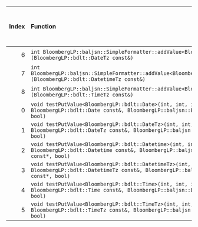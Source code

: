 |   Index | Function                                                                                                                                                            |   Difference in number of lines |   Function size difference in bytes | Disassembly                                                             | Number of lines in assumed build   | Number of bytes in assumed build   | Number of lines in ignored build   | Number of bytes in ignored build   |
|--------:|:--------------------------------------------------------------------------------------------------------------------------------------------------------------------|--------------------------------:|------------------------------------:|:------------------------------------------------------------------------|:-----------------------------------|:-----------------------------------|:-----------------------------------|:-----------------------------------|
|       6 | `int BloombergLP::baljsn::SimpleFormatter::addValue<BloombergLP::bdlt::DateTz>(BloombergLP::bdlt::DateTz const&)`                                                   |                              -1 |                                   0 | [Assumed](6.assume.s.txt), [Ignored](6.none.s.txt), [Diff](6.diff.html) | 288                                | 4,368,400                          | 288                                | 4,368,416                          |
|       7 | `int BloombergLP::baljsn::SimpleFormatter::addValue<BloombergLP::bdlt::DatetimeTz>(BloombergLP::bdlt::DatetimeTz const&)`                                           |                              -1 |                                   0 | [Assumed](7.assume.s.txt), [Ignored](7.none.s.txt), [Diff](7.diff.html) | 288                                | 4,368,976                          | 288                                | 4,368,992                          |
|       8 | `int BloombergLP::baljsn::SimpleFormatter::addValue<BloombergLP::bdlt::TimeTz>(BloombergLP::bdlt::TimeTz const&)`                                                   |                              -1 |                                   0 | [Assumed](8.assume.s.txt), [Ignored](8.none.s.txt), [Diff](8.diff.html) | 288                                | 4,368,688                          | 288                                | 4,368,704                          |
|       0 | `void testPutValue<BloombergLP::bdlt::Date>(int, int, int, int, int, BloombergLP::bdlt::Date const&, BloombergLP::baljsn::EncoderOptions const*, bool)`             |                               1 |                                   0 | [Assumed](0.assume.s.txt), [Ignored](0.none.s.txt), [Diff](0.diff.html) | 3,968                              | 4,335,296                          | 3,968                              | 4,335,296                          |
|       1 | `void testPutValue<BloombergLP::bdlt::DateTz>(int, int, int, int, int, BloombergLP::bdlt::DateTz const&, BloombergLP::baljsn::EncoderOptions const*, bool)`         |                               1 |                                   0 | [Assumed](1.assume.s.txt), [Ignored](1.none.s.txt), [Diff](1.diff.html) | 3,968                              | 4,347,200                          | 3,968                              | 4,347,200                          |
|       2 | `void testPutValue<BloombergLP::bdlt::Datetime>(int, int, int, int, int, BloombergLP::bdlt::Datetime const&, BloombergLP::baljsn::EncoderOptions const*, bool)`     |                               1 |                                   0 | [Assumed](2.assume.s.txt), [Ignored](2.none.s.txt), [Diff](2.diff.html) | 3,968                              | 4,343,232                          | 3,968                              | 4,343,232                          |
|       3 | `void testPutValue<BloombergLP::bdlt::DatetimeTz>(int, int, int, int, int, BloombergLP::bdlt::DatetimeTz const&, BloombergLP::baljsn::EncoderOptions const*, bool)` |                               1 |                                   0 | [Assumed](3.assume.s.txt), [Ignored](3.none.s.txt), [Diff](3.diff.html) | 3,968                              | 4,355,136                          | 3,968                              | 4,355,136                          |
|       4 | `void testPutValue<BloombergLP::bdlt::Time>(int, int, int, int, int, BloombergLP::bdlt::Time const&, BloombergLP::baljsn::EncoderOptions const*, bool)`             |                               1 |                                   0 | [Assumed](4.assume.s.txt), [Ignored](4.none.s.txt), [Diff](4.diff.html) | 3,968                              | 4,339,264                          | 3,968                              | 4,339,264                          |
|       5 | `void testPutValue<BloombergLP::bdlt::TimeTz>(int, int, int, int, int, BloombergLP::bdlt::TimeTz const&, BloombergLP::baljsn::EncoderOptions const*, bool)`         |                               1 |                                   0 | [Assumed](5.assume.s.txt), [Ignored](5.none.s.txt), [Diff](5.diff.html) | 3,968                              | 4,351,168                          | 3,968                              | 4,351,168                          |